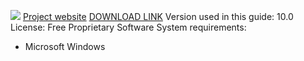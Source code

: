 ![](https://securityinabox.org/sites/securityinabox.org/files/media/tool/logo/avast-logo-hr.png)
[Project website](http://www.avast.com)
[DOWNLOAD LINK](http://www.avast.com/index#upgrade)
Version used in this guide: 10.0
License: Free Proprietary Software
System requirements:
* Microsoft Windows
